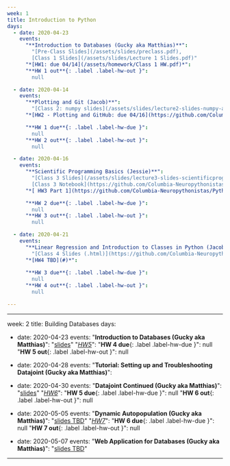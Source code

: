 ```yaml
---
week: 1
title: Introduction to Python
days:
  - date: 2020-04-23
    events:
      "**Introduction to Databases (Gucky aka Matthias)**":
        "[Pre-Class Slides](/assets/slides/preclass.pdf),
        [Class 1 Slides](/assets/slides/Lecture 1 Slides.pdf)"
      "*[HW1: due 04/14](/assets/homework/Class 1 HW.pdf)*":
      "**HW 1 out**{: .label .label-hw-out }":
        null

  - date: 2020-04-14
    events:
      "**Plotting and Git (Jacob)**":
        "[Class 2: numpy slides](/assets/slides/lecture2-slides-numpy-arrays.pdf),[Class 2: matplotlib slides](/assets/slides/lecture2-slides-matplotlib.pdf), [Class 2: hw1 and git slides](/assets/slides/lecture2-slides-hw1+git.pdf),[numpy and matplotlib ipynb notebooks](https://github.com/Columbia-Neuropythonistas/PythonDataCourse/tree/master/Lectures/Lecture2)"
      "*[HW2 - Plotting and GitHub: due 04/16](https://github.com/Columbia-Neuropythonistas/PythonDataCourse/tree/master/Homeworks/HW2)*":

      "**HW 1 due**{: .label .label-hw-due }":
        null
      "**HW 2 out**{: .label .label-hw-out }":
        null

  - date: 2020-04-16
    events:
      "**Scientific Programming Basics (Jessie)**":
        "[Class 3 Slides](/assets/slides/lecture3-slides-scientificprogramming.pdf),
        [Class 3 Notebook](https://github.com/Columbia-Neuropythonistas/PythonDataCourse/tree/master/Homeworks/HW3)"
      "*[ HW3 Part 1](https://github.com/Columbia-Neuropythonistas/PythonDataCourse/blob/master/Homeworks/HW3/HW3_Part_1.ipynb)*":

      "**HW 2 due**{: .label .label-hw-due }":
        null
      "**HW 3 out**{: .label .label-hw-out }":
        null

  - date: 2020-04-21
    events:
      "**Linear Regression and Introduction to Classes in Python (Jacob)**":
        "[Class 4 Slides (.html)](https://github.com/Columbia-Neuropythonistas/PythonDataCourse/tree/master/Lectures/Lecture4),[Class 4 Notebooks](https://github.com/Columbia-Neuropythonistas/PythonDataCourse/tree/master/Lectures/Lecture4)"
      "*[HW4 TBD](#)*":
      
      "**HW 3 due**{: .label .label-hw-due }":
        null
      "**HW 4 out**{: .label .label-hw-out }":
        null

---
```

---
week: 2
title: Building Databases
days:
  - date: 2020-04-23
    events:
      "**Introduction to Databases (Gucky aka Matthias)**":
        "[slides](https://github.com/Columbia-Neuropythonistas/PythonDataCourse/tree/master/Lectures/Lecture5)"
      "*[HW5](https://github.com/Columbia-Neuropythonistas/PythonDataCourse/tree/master/Homeworks/HW5)*":
      "**HW 4 due**{: .label .label-hw-due }":
        null
      "**HW 5 out**{: .label .label-hw-out }":
        null
  - date: 2020-04-28
    events:
      "**Tutorial: Setting up and Troubleshooting Datajoint (Gucky aka Matthias)**":
  - date: 2020-04-30
    events:
      "**Datajoint Continued (Gucky aka Matthias)**":
        "[slides](https://github.com/Columbia-Neuropythonistas/PythonDataCourse/tree/master/Lectures/Lecture6)"
      "*[HW6](https://github.com/Columbia-Neuropythonistas/PythonDataCourse/tree/master/Homeworks/HW6)*":
      "**HW 5 due**{: .label .label-hw-due }":
        null
      "**HW 6 out**{: .label .label-hw-out }":
        null

  - date: 2020-05-05
    events:
      "**Dynamic Autopopulation (Gucky aka Matthias)**":
        "[slides TBD](#)"
      "*[HW7](#)*":
      "**HW 6 due**{: .label .label-hw-due }":
        null
      "**HW 7 out**{: .label .label-hw-out }":
        null

  - date: 2020-05-07
    events:
      "**Web Application for Databases (Gucky aka Matthias)**":
        "[slides TBD](#)"


---
